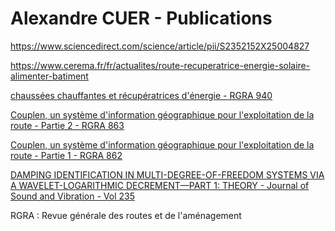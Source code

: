 # Alexandre CUER - Publications

https://www.sciencedirect.com/science/article/pii/S2352152X25004827

https://www.cerema.fr/fr/actualites/route-recuperatrice-energie-solaire-alimenter-batiment

[chaussées chauffantes et récupératrices d'énergie - RGRA 940](RGRA940_chaussées_hors_gel_récupératrices_d_energie.pdf)

[Couplen, un système d'information géographique pour l'exploitation de la route - Partie 2 - RGRA 863](RGRA863_couplen_SIG_exploitation_route.pdf)

[Couplen, un système d'information géographique pour l'exploitation de la route - Partie 1 - RGRA 862](RGRA862_couplen_SIG_exploitation_route.pdf)

[DAMPING IDENTIFICATION IN MULTI-DEGREE-OF-FREEDOM SYSTEMS VIA A WAVELET-LOGARITHMIC DECREMENT—PART 1: THEORY - Journal of Sound
and Vibration - Vol 235](https://www.deepdyve.com/lp/elsevier/damping-identification-in-multi-degree-of-freedom-systems-via-a-JqV4zKhmnA)

RGRA : Revue générale des routes et de l'aménagement
